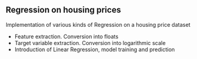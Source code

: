 ## Regression on housing prices
Implementation of various kinds of Regression on a housing price dataset
- Feature extraction. Conversion into floats
- Target variable extraction. Conversion into logarithmic scale
- Introduction of Linear Regression, model training and prediction
